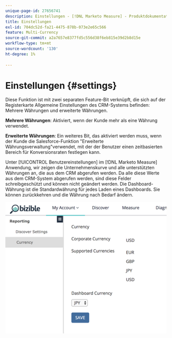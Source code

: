 ```yaml
---
unique-page-id: 27656741
description: Einstellungen - [!DNL Marketo Measure] - Produktdokumentation
title: Einstellungen
exl-id: 704dc52d-fa21-4475-878b-073e2e65c566
feature: Multi-Currency
source-git-commit: a2a7657e8377fd5c556d38f6eb815e39d2b8d15e
workflow-type: tm+mt
source-wordcount: '130'
ht-degree: 1%

---
```


# Einstellungen {#settings}

Diese Funktion ist mit zwei separaten Feature-Bit verknüpft, die sich auf der Registerkarte Allgemeine Einstellungen des CRM-Systems befinden: Mehrere Währungen und erweiterte Währungen.

**Mehrere Währungen**: Aktiviert, wenn der Kunde mehr als eine Währung verwendet.

**Erweiterte Währungen**: Ein weiteres Bit, das aktiviert werden muss, wenn der Kunde die Salesforce-Funktion &quot;Erweiterte Währungsverwaltung&quot;verwendet, mit der der Benutzer einen zeitbasierten Bereich für Konversionsraten festlegen kann.

Unter [!UICONTROL Benutzereinstellungen] im [!DNL Marketo Measure] Anwendung, wir zeigen die Unternehmenskurve und alle unterstützten Währungen an, die aus dem CRM abgerufen werden. Da alle diese Werte aus dem CRM-System abgerufen werden, sind diese Felder schreibgeschützt und können nicht geändert werden. Die Dashboard-Währung ist die Standardwährung für jedes Laden eines Dashboards. Sie können zurückkehren und die Währung nach Bedarf ändern.

![](assets/one-1.png)
